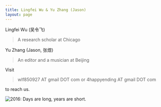 ```yaml
---
title: Lingfei Wu & Yu Zhang (Jason)
layout: page
---
```


Lingfei Wu (吴令飞) 

> A research scholar at Chicago

Yu Zhang (Jason, 张煜) 

> An editor and a musician at Beijing

Visit

> wlf850927 AT gmail DOT com or 4happyending AT gmail DOT com 

to reach us.

![2016: Days are long, years are short.](http://lingfeiwu.github.io/project/examples/img/two.jpg)